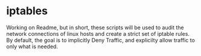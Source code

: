 # iptables
Working on Readme, but in short, these scripts will be used to audit the network connections of linux hosts and create a strict set of iptable rules.
By default, the goal is to implicitly Deny Traffic, and explicilty allow traffic to only what is needed.
